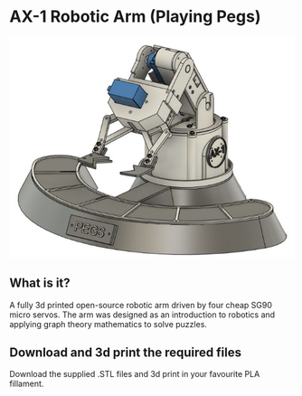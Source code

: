 # AX-1 Robotic Arm (Playing Pegs)

![Alt text](/resources/ArmRender.PNG)

## What is it?

A fully 3d printed open-source robotic arm driven by four cheap SG90 micro servos. The arm was designed as an introduction to robotics and applying graph theory mathematics to solve puzzles.

## Download and 3d print the required files

Download the supplied .STL files and 3d print in your favourite PLA fillament.
